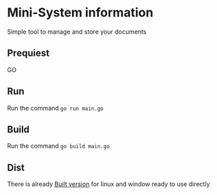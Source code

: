 # Mini-System information

Simple tool to manage and store your documents

## Prequiest
GO

## Run

Run the command `go run main.go`

## Build

Run the command `go build main.go`

## Dist

There is already [Built version](./dist) for linux and window ready to use directly
